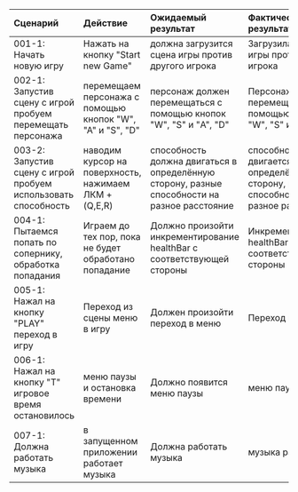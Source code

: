 |Сценарий|Действие|Ожидаемый результат|Фактический результат| Оценка|
|:---|:---|:---|:---|:---|
|001-1: Начать новую игру| Нажать на кнопку "Start new Game"|должна загрузится сцена игры против другого игрока|Загрузилась сцена игры против другого игрока|Прошёл|
|002-1: Запустив сцену с игрой пробуем перемещать персонажа|перемещаем персонажа с помощью кнопок "W", "A" и "S", "D"|персонаж должен перемещаться с помощью кнопок "W", "S" и "A", "D"|Персонаж перемещается с помощью кнопок "W", "S" и "A", "D"|Прошёл|
|003-2: Запустив сцену с игрой пробуем использовать способность| наводим курсор на поверхность, нажимаем ЛКМ + (Q,E,R)|способность должна двигаться в определённую сторону, разные способности на разное расстояние|способность двигается в определённую сторону, разные способности на разное расстояние|Прошёл|
|004-1: Пытаемся попать по сопернику, обработка попадания| Играем до тех пор, пока не будет обработано попадание|Должно произойти инкрементирование healthBar с соответствующей стороны|Инкрементирование healthBar с соответствующей стороны|Не прошёл|
|005-1: Нажал на кнопку "PLAY" переход в игру|Переход из сцены меню в игру|Должен произойти переход в меню|Переход в меню|Прошёл|
|006-1: Нажал на кнопку "T" игровое время остановилось|меню паузы и остановка времени|Должно появится меню паузы|меню паузы|Прошёл|
|007-1: Должна работать музыка|в запущенном приложении работает музыка|Должна работать музыка|музыка работает|Прошёл|
